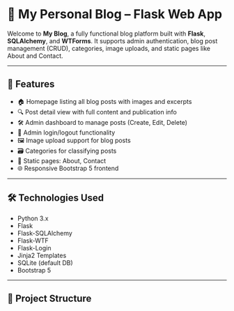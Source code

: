 # 📝 My Personal Blog – Flask Web App

Welcome to **My Blog**, a fully functional blog platform built with **Flask**, **SQLAlchemy**, and **WTForms**. It supports admin authentication, blog post management (CRUD), categories, image uploads, and static pages like About and Contact.

---

## 🚀 Features

- 🏠 Homepage listing all blog posts with images and excerpts
- 🔍 Post detail view with full content and publication info
- 🛠 Admin dashboard to manage posts (Create, Edit, Delete)
- 🔐 Admin login/logout functionality
- 🖼️ Image upload support for blog posts
- 🗃️ Categories for classifying posts
- 📄 Static pages: About, Contact
- 🌐 Responsive Bootstrap 5 frontend

---

## 🛠 Technologies Used

- Python 3.x
- Flask
- Flask-SQLAlchemy
- Flask-WTF
- Flask-Login
- Jinja2 Templates
- SQLite (default DB)
- Bootstrap 5

---

## 📁 Project Structure

